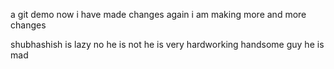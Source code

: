 a git demo
now i have made changes
again i am making more and more changes

shubhashish is lazy
no he is not he is very hardworking handsome guy he is mad